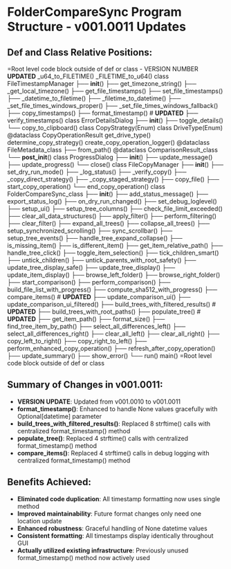 # FolderCompareSync Program Structure - v001.0011 Updates

## Def and Class Relative Positions:

=Root level code block outside of def or class - VERSION NUMBER ****UPDATED****
_u64_to_FILETIME()
_FILETIME_to_u64()
class FileTimestampManager 
	├── __init__()
	├── get_timezone_string()
	├── _get_local_timezone()
	├── get_file_timestamps()
	├── set_file_timestamps()
	├── _datetime_to_filetime()
	├── _filetime_to_datetime()
	├── _set_file_times_windows_proper()
	├── _set_file_times_windows_fallback()
	├── copy_timestamps()
	├── format_timestamp() # ****UPDATED****
	├── verify_timestamps()
class ErrorDetailsDialog
	├── __init__()
	├── toggle_details()
	└── copy_to_clipboard()
class CopyStrategy(Enum)
class DriveType(Enum)
@dataclass CopyOperationResult
get_drive_type()
determine_copy_strategy()
create_copy_operation_logger()
@dataclass FileMetadata_class
	├── from_path()
@dataclass ComparisonResult_class
	└── __post_init__()
class ProgressDialog
	├── __init__()
	├── update_message()
	├── update_progress()
	└── close()
class FileCopyManager
	├── __init__()
	├── set_dry_run_mode()
	├── _log_status()
	├── _verify_copy()
	├── _copy_direct_strategy()
	├── _copy_staged_strategy()
	├── copy_file()
	├── start_copy_operation()
	└── end_copy_operation()
class FolderCompareSync_class
	├── __init__()
	├── add_status_message()
	├── export_status_log()
	├── on_dry_run_changed()
	├── set_debug_loglevel()
	├── setup_ui()
	├── setup_tree_columns()
	├── check_file_limit_exceeded()
	├── clear_all_data_structures()
	├── apply_filter()
	├── perform_filtering()
	├── clear_filter()
	├── expand_all_trees()
	├── collapse_all_trees()
	├── setup_synchronized_scrolling()
	├── sync_scrollbar()
	├── setup_tree_events()
	├── handle_tree_expand_collapse()
	├── is_missing_item()
	├── is_different_item()
	├── get_item_relative_path()
	├── handle_tree_click()
	├── toggle_item_selection()
	├── tick_children_smart()
	├── untick_children()
	├── untick_parents_with_root_safety()
	├── update_tree_display_safe()
	├── update_tree_display()
	├── update_item_display()
	├── browse_left_folder()
	├── browse_right_folder()
	├── start_comparison()
	├── perform_comparison()
	├── build_file_list_with_progress()
	├── compute_sha512_with_progress()
	├── compare_items() # ****UPDATED****
	├── update_comparison_ui()
	├── update_comparison_ui_filtered()
	├── build_trees_with_filtered_results() # ****UPDATED****
	├── build_trees_with_root_paths()
	├── populate_tree() # ****UPDATED****
	├── get_item_path()
	├── format_size()
	├── find_tree_item_by_path()
	├── select_all_differences_left()
	├── select_all_differences_right()
	├── clear_all_left()
	├── clear_all_right()
	├── copy_left_to_right()
	├── copy_right_to_left()
	├── perform_enhanced_copy_operation()
	├── refresh_after_copy_operation()
	├── update_summary()
	├── show_error()
	└── run()
main()
=Root level code block outside of def or class

## Summary of Changes in v001.0011:
- **VERSION UPDATE**: Updated from v001.0010 to v001.0011
- **format_timestamp()**: Enhanced to handle None values gracefully with Optional[datetime] parameter
- **build_trees_with_filtered_results()**: Replaced 8 strftime() calls with centralized format_timestamp() method
- **populate_tree()**: Replaced 4 strftime() calls with centralized format_timestamp() method  
- **compare_items()**: Replaced 4 strftime() calls in debug logging with centralized format_timestamp() method

## Benefits Achieved:
- **Eliminated code duplication**: All timestamp formatting now uses single method
- **Improved maintainability**: Future format changes only need one location update
- **Enhanced robustness**: Graceful handling of None datetime values
- **Consistent formatting**: All timestamps display identically throughout GUI
- **Actually utilized existing infrastructure**: Previously unused format_timestamp() method now actively used